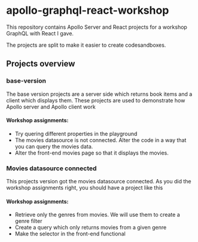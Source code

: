 # apollo-graphql-react-workshop

This repository contains Apollo Server and React projects for a workshop GraphQL with React I gave.

The projects are split to make it easier to create codesandboxes. 

## Projects overview

### base-version
The base version projects are a server side which returns book items and a client which displays them.
These projects are used to demonstrate how Apollo server and Apollo client work

#### Workshop assignments:

- Try quering different properties in the playground
- The movies datasource is not connected. Alter the code in a way that you can query the movies data.
- Alter the front-end movies page so that it displays the movies.

### Movies datasource connected
This projects version got the movies datasource connected. As you did the workshop assignments right, you should have a project like this

#### Workshop assignments:

- Retrieve only the genres from movies. We will use them to create a genre filter
- Create a query which only returns movies from a given genre
- Make the selector in the front-end functional

